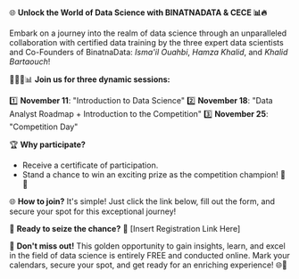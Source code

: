 🌐 **Unlock the World of Data Science with BINATNADATA & CECE 📊🔥**

Embark on a journey into the realm of data science through an unparalleled collaboration with certified data training by the three expert data scientists and Co-Founders of BinatnaData: *Isma'il Ouahbi*, *Hamza Khalid*, and *Khalid Bartaouch*!

👩🏻‍💻📊 **Join us for three dynamic sessions:**

1️⃣ **November 11**: "Introduction to Data Science"
2️⃣ **November 18**: "Data Analyst Roadmap + Introduction to the Competition"
3️⃣ **November 25**: "Competition Day"

🏆 **Why participate?**
- Receive a certificate of participation.
- Stand a chance to win an exciting prize as the competition champion! 🥇💡

🌐 **How to join?**
It's simple! Just click the link below, fill out the form, and secure your spot for this exceptional journey!

📝 **Ready to seize the chance?**
📌 [Insert Registration Link Here]

🌟 **Don't miss out!**
This golden opportunity to gain insights, learn, and excel in the field of data science is entirely FREE and conducted online. Mark your calendars, secure your spot, and get ready for an enriching experience! 🌐🤩

